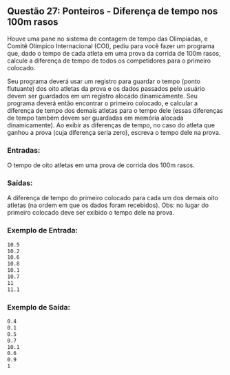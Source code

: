 ## Questão 27: Ponteiros - Diferença de tempo nos 100m rasos
<p>Houve uma pane no sistema de contagem de tempo das Olimpíadas, e Comitê Olímpico Internacional (COI), pediu para você fazer um programa que, dado o tempo de cada atleta em uma prova da corrida de 100m rasos, calcule a diferença de tempo de todos os competidores para o primeiro colocado.</p>

<p>Seu programa deverá usar um registro para guardar o tempo (ponto flutuante) dos oito atletas da prova e os dados passados pelo usuário devem ser guardados em um registro alocado dinamicamente. Seu programa deverá então encontrar o primeiro colocado, e calcular a diferença de tempo dos demais atletas para o tempo dele (essas diferenças de tempo também devem ser guardadas em memória alocada dinamicamente). Ao exibir as diferenças de tempo, no caso do atleta que ganhou a prova (cuja diferença seria zero), escreva o tempo dele na prova.</p>

### Entradas:
O tempo de oito atletas em uma prova de corrida dos 100m rasos.

### Saídas:
A diferença de tempo do primeiro colocado para cada um dos demais oito atletas (na ordem em que os dados foram recebidos). Obs: no lugar do primeiro colocado deve ser exibido o tempo dele na prova.

### Exemplo de Entrada:
```bash
10.5
10.2
10.6
10.8
10.1
10.7
11
11.1
```

### Exemplo de Saída:
```bash
0.4
0.1
0.5
0.7
10.1
0.6
0.9
1
```